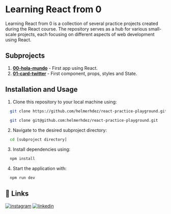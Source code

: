 # Learning React from 0
Learning React from 0 is a collection of several practice projects created during the React course. The repository serves as a hub for various small-scale projects, each focusing on different aspects of web development using React.


## Subprojects
1. **[00-hola-mundo](projects/00-hola-mundo/)** - First app using React.
2. **[01-card-twitter](projects/01-card-twitter/)** - First component, props, styles and State.


## Installation and Usage
1. Clone this repository to your local machine using:
```bash
  git clone https://github.com/helmerhdez/react-practice-playground.git
  
  git clone git@github.com:helmerhdez/react-practice-playground.git
```
2. Navigate to the desired subproject directory:
```bash
  cd [subproject directory]
```
3. Install dependencies using:
```bash
  npm install
```
4. Start the application with: 
```bash
  npm run dev
```

## 🔗 Links
[![instagram](https://img.shields.io/badge/follow_me-833AB4?style=for-the-badge&logo=instagram&logoColor=white)](https://instagram.com/hh_softdev?igshid=Y2I2MzMwZWM3ZA==) 
[![linkedin](https://img.shields.io/badge/linkedin-0A66C2?style=for-the-badge&logo=linkedin&logoColor=white)](https://www.linkedin.com/in/helmer-hernandez)
